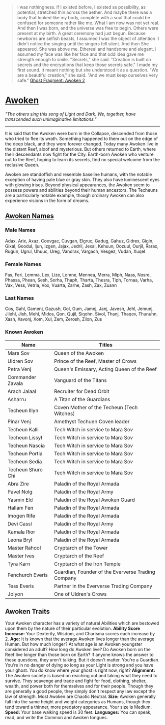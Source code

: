 > I was nothingness. If I existed before, I existed as possibility, as potential, stretched thin across the aether. And maybe there was a body that looked like my body, complete with a soul that could be confused for someone rather like me. What I am now was not yet real. And then I was born, and the universe was free to begin.
> Others were present at my birth.
> A great ceremony had just begun. Because newborns are selfish beasts, I assumed I was the object of attention.
> I didn't notice the singing until the singers fell silent. And then She appeared.
> She was above me. Ethereal and handsome and elegant. I assumed my face was like her face and that odd idea gave me strength enough to smile.
> "Secrets," she said. "Creation is built on secrets and the encryptions that keep those secrets safe."
> I made my first sound. It meant nothing but she understood it as a question.
> "We are a beautiful creation," she said. "And we must keep ourselves very safe."
> [Ghost Fragment: Awoken 2](http://destiny-grimoire.info/#Card-102140 "Destiny Grimoire")

# [Awoken](http://destiny-grimoire.info/#Card-102020 "Destiny Grimoire")
_"The others sing this song of Light and Dark. We, together, have transcended such unimaginative limitations."_
___
It is said that the Awoken were born in the Collapse, descended from those who tried to flee its wrath. Something happened to them out on the edge of the deep black, and they were forever changed.  Today many Awoken live in the distant Reef, aloof and mysterious. But others returned to Earth, where their descendants now fight for the City.  Earth-born Awoken who venture out to the Reef, hoping to learn its secrets, find no special welcome from the reclusive Queen.

Awoken are standoffish and resemble baseline humans, with the notable exception of having pale blue or gray skin. They also have luminescent eyes with glowing irises.  Beyond physical appearances, the Awoken seem to possess powers and abilities beyond their human ancestors. The Techeuns are a particularly notable example, though ordinary Awoken can also experience visions in the form of dreams.

## [Awoken Names](http://fantasynamegenerators.com/destiny-awoken-names.php)
### Male Names
Adax, Arix, Axaz, Coovgac, Cuvgan, Elgruc, Gadug, Gahuz, Gidrex, Gigin, Gixal, Goodul, Ijun, Izgen, Jajax, Jedril, Jexal, Kehuun, Oozuul, Ourjil, Rarax, Rugun, Ugrul, Uhuuc, Ureg, Vandrax, Vargach, Vesgez, Vudan, Xuqel
### Female Names
Fas, Feri, Lemma, Lex, Lize, Lomne, Mennea, Merra, Miph, Naas, Nosre, Phassa, Phean, Sesh, Sorha, Thaph, Tharta, Thesra, Tiph, Tornaa, Varha, Vax, Vess, Vetria, Vox, Vuarta, Zarhe, Zash, Zax, Zuann
### Last Names
Cos, Gahl, Gamenj, Gazush, Gol, Gum, Jamej, Janj, Javesh, Jehl, Jemunj, Jilehl, Jish, Mehl, Midos, Qon, Qujil, Siqohn, Sivol, Thanj, Thaqev, Thunuhn, Xash, Xavonj, Xom, Xul, Zem, Zerosh, Zilon, Zus

### Known Awoken
| Name              | Titles                                                   |
|-------------------|----------------------------------------------------------|
| Mara Sov          | Queen of the Awoken                                      | 
| Uldren Sov        | Prince of the Reef, Master of Crows                      |
| Petra Venj        | Queen's Emissary, Acting Queen of the Reef               |
| Commander Zavala  | Vanguard of the Titans                                   |
| Arach Jalaal      | Recruiter for Dead Orbit                                 |
| Asharru           | A Titan of the Guardians                                 |
| Techeun Illyn     | Coven Mother of the Techeun (Tech Witches)               |
| Pinar Venj        | Amethyst Techuen Coven leader                            |
| Techeun Kalli     | Tech Witch in service to Mara Sov                        |
| Techeun Lissyl    | Tech Witch in service to Mara Sov                        |
| Techeun Nascia    | Tech Witch in service to Mara Sov                        |
| Techeun Portia    | Tech Witch in service to Mara Sov                        | 
| Techeun Sedia     | Tech Witch in service to Mara Sov                        |
| Techeun Shuro Chi | Tech Witch in service to Mara Sov                        |
| Abra Zire         | Paladin of the Royal Armada                              |
| Pavel Nolg        | Paladin of the Royal Army                                |
| Yasmin Eld        | Paladin of the Royal Awoken Guard                        | 
| Hallam Fen        | Paladin of the Royal Armada                              |
| Imogen Rife       | Paladin of the Royal Armada                              |
| Devi Cassl        | Paladin of the Royal Army                                |
| Kamala Rior       | Paladin of the Royal Armada                              |
| Leona Bryl        | Paladin of the Royal Armada                              |
| Master Rahool     | Cryptarch of the Tower                                   |
| Master Ives       | Cryptarch of the Reef                                    |
| Tyra Karn         | Cryptarch of the Iron Temple                             |
| Fenchurch Everis  | Guardian, Founder of the Eververse Trading Company       |
| Tess Everis       | Partner in the Eververse Trading Company                 |
| Jolyon            | One of Uldren's Crows                                    |

## Awoken Traits
Your Awoken character has a variety of natural Abilities which are bestowed upon them by the nature of their particular evolution.
**Ability Score Increase:** Your Dexterity, Wisdom, and Charisma scores each increase by 2.
**Age:** It is known that the average Awoken lives longer than the average Human.  But how much longer?  At what age is an Awoken youngster considered an adult? How long do Awoken live? Do Awoken born on the Reef live longer than those born on Earth? If anyone knows the answer to these questions, they aren't talking. But it doesn't matter. You're a Guardian. You're in no danger of dying so long as your Light is strong and you have your ghost. You do know where your ghost is right now, right?
**Alignment:** The Awoken society is based on reaching out and taking what they need to survive. They scavenge and trade and fight for food, clothing, shelter, wealth, and power both for themselves and for their people. Though they are generally a good people, they simply don't respect any law except the law of strength. Most Awoken are Chaotic Neutral.
**Size:** Awoken generally fall into the same height and weight categories as Humans, though they tend toward a thinner, more predatory appearance. Your size is Medium.
**Speed:** Your base walking speed is 30 feet.
**Languages:** You can speak, read, and write the Common and Awoken tongues.

